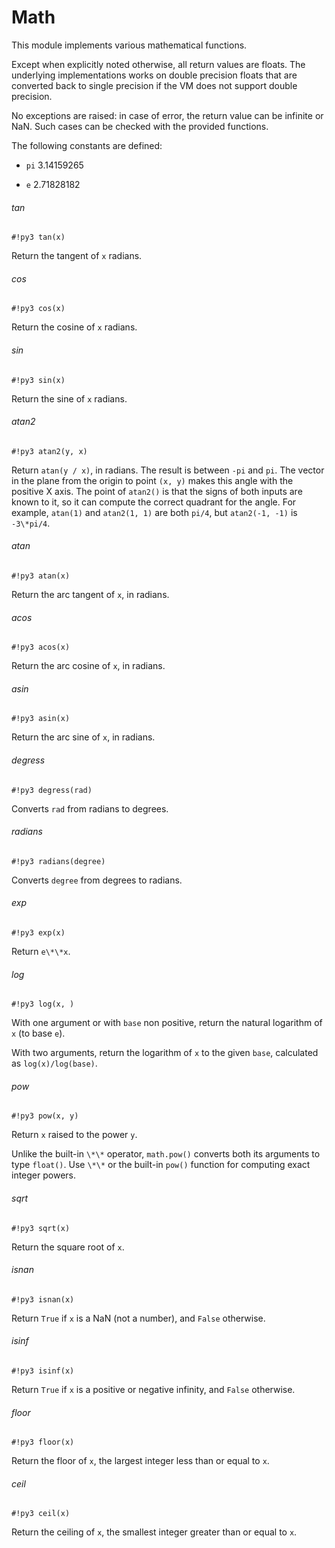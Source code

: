 # Math

This module implements various mathematical functions.

Except when explicitly noted otherwise, all return values are floats. The underlying implementations works on double precision floats that are converted back to single precision if the VM does not support double precision.

No exceptions are raised: in case of error, the return value can be infinite or NaN. Such cases can be checked with the provided functions.

The following constants are defined:


* `pi` 3.14159265


* `e`  2.71828182

###### tan

```#!py3 tan(x)```

Return the tangent of ```x``` radians.

###### cos

```#!py3 cos(x)```

Return the cosine of ```x``` radians.

###### sin

```#!py3 sin(x)```

Return the sine of ```x``` radians.

###### atan2

```#!py3 atan2(y, x)```

Return `atan(y / x)`, in radians. The result is between `-pi` and `pi`.
The vector in the plane from the origin to point `(x, y)` makes this angle
with the positive X axis. The point of `atan2()` is that the signs of both
inputs are known to it, so it can compute the correct quadrant for the angle.
For example, `atan(1)` and `atan2(1, 1)` are both `pi/4`, but `atan2(-1,
-1)` is `-3\*pi/4`.

###### atan

```#!py3 atan(x)```

Return the arc tangent of ```x```, in radians.

###### acos

```#!py3 acos(x)```

Return the arc cosine of ```x```, in radians.

###### asin

```#!py3 asin(x)```

Return the arc sine of ```x```, in radians.

###### degress

```#!py3 degress(rad)```

Converts ```rad``` from radians to degrees.

###### radians

```#!py3 radians(degree)```

Converts ```degree``` from degrees to radians.

###### exp

```#!py3 exp(x)```

Return `e\*\*x`.

###### log

```#!py3 log(x, )```

With one argument or with ```base``` non positive, return the natural logarithm of ```x``` (to base ```e```).

With two arguments, return the logarithm of ```x``` to the given ```base```,
calculated as `log(x)/log(base)`.

###### pow

```#!py3 pow(x, y)```

Return `x` raised to the power `y`.

Unlike the built-in `\*\*` operator, `math.pow()` converts both
its arguments to type `float()`.  Use `\*\*` or the built-in
`pow()` function for computing exact integer powers.

###### sqrt

```#!py3 sqrt(x)```

Return the square root of ```x```.

###### isnan

```#!py3 isnan(x)```

Return `True` if ```x``` is a NaN (not a number), and `False` otherwise.

###### isinf

```#!py3 isinf(x)```

Return `True` if ```x``` is a positive or negative infinity, and
`False` otherwise.

###### floor

```#!py3 floor(x)```

Return the floor of ```x```, the largest integer less than or equal to ```x```.

###### ceil

```#!py3 ceil(x)```

Return the ceiling of ```x```, the smallest integer greater than or equal to ```x```.
<!--stackedit_data:
eyJoaXN0b3J5IjpbLTcwMDM0OTM1MV19
-->